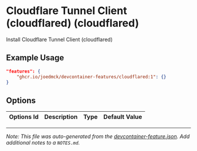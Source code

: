 
# Cloudflare Tunnel Client (cloudflared) (cloudflared)

Install Cloudflare Tunnel Client (cloudflared)

## Example Usage

```json
"features": {
    "ghcr.io/joedmck/devcontainer-features/cloudflared:1": {}
}
```

## Options

| Options Id | Description | Type | Default Value |
|-----|-----|-----|-----|




---

_Note: This file was auto-generated from the [devcontainer-feature.json](https://github.com/joedmck/devcontainer-features/blob/main/src/cloudflared/devcontainer-feature.json).  Add additional notes to a `NOTES.md`._
